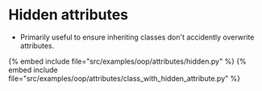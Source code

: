 # Hidden attributes

* Primarily useful to ensure inheriting classes don't accidently overwrite attributes.

{% embed include file="src/examples/oop/attributes/hidden.py" %}
{% embed include file="src/examples/oop/attributes/class_with_hidden_attribute.py" %}



